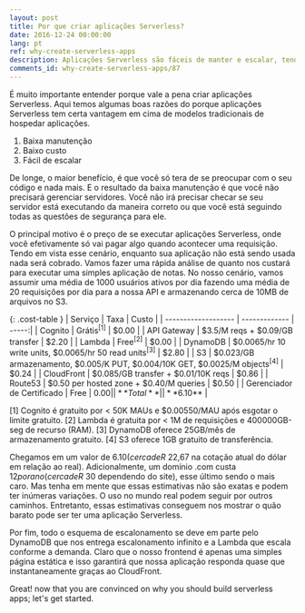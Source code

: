 ```yaml
---
layout: post
title: Por que criar aplicações Serverless?
date: 2016-12-24 00:00:00
lang: pt
ref: why-create-serverless-apps
description: Aplicações Serverless são fáceis de manter e escalar, tendo em vista que os recursos necessários para completar uma requisição são totalmente gerenciados pelo provedor cloud. Vale ressaltar que aplicações Serverless também só são cobradas pelo o que for usado, isso se traduz em um cenário onde manter uma pequena aplicação sai quase de graça.
comments_id: why-create-serverless-apps/87
---
```


É muito importante entender porque vale a pena criar aplicações Serverless. Aqui temos algumas boas razões do porque aplicações Serverless tem certa vantagem em cima de modelos tradicionais de hospedar aplicações.

1. Baixa manutenção
2. Baixo custo
3. Fácil de escalar

De longe, o maior benefício, é que você só tera de se preocupar com o seu código e nada mais. E o resultado da baixa manutenção é que você não precisará gerenciar servidores. Você não irá precisar checar se seu servidor está executando da maneira correto ou que você está seguindo todas as questões de segurança para ele.

O principal motivo é o preço de se executar aplicações Serverless, onde você efetivamente só vai pagar algo quando acontecer uma requisição. Tendo em vista esse cenário, enquanto sua aplicação não está sendo usada nada será cobrado. Vamos fazer uma rápida análise de quanto nos custará para executar uma simples aplicação de notas. No nosso cenário, vamos assumir uma média de 1000 usuários ativos por dia fazendo uma média de 20 requisições por dia para a nossa API e armazenando cerca de 10MB de arquivos no S3.

{: .cost-table }
| Serviço             | Taxa          | Custo |
| ------------------- | ------------- | -----:|
| Cognito             | Grátis<sup>[1]</sup> | $0.00 |
| API Gateway         | $3.5/M reqs + $0.09/GB transfer | $2.20 |
| Lambda              | Free<sup>[2]</sup> | $0.00 |
| DynamoDB            | $0.0065/hr 10 write units, $0.0065/hr 50 read units<sup>[3]</sup> | $2.80 |
| S3                  | $0.023/GB armazenamento, $0.005/K PUT, $0.004/10K GET, $0.0025/M objects<sup>[4]</sup> | $0.24 |
| CloudFront                 | $0.085/GB transfer + $0.01/10K reqs | $0.86 |
| Route53                    | $0.50 per hosted zone + $0.40/M queries | $0.50 |
| Gerenciador de Certificado | Free | $0.00 |
| **Total** | | **$6.10** |

[1] Cognito é gratuito por < 50K MAUs e $0.00550/MAU após esgotar o limite gratuito.
[2] Lambda é gratuita por < 1M de requisições e 400000GB-seg de recurso (RAM).
[3] DynamoDB oferece 25GB/mês de armazenamento gratuito.
[4] S3 oferece 1GB gratuito de transferência.  

Chegamos em um valor de $6.10 (cerca de R$ 22,67 na cotação atual do dólar em relação ao real). Adicionalmente, um domínio .com custa $12 por ano (cerca de R$ 30 dependendo do site), esse último sendo o mais caro. Mas tenha em mente que essas estimativas não são exatas e podem ter inúmeras variações. O uso no mundo real podem seguir por outros caminhos. Entretanto, essas estimativas conseguem nos mostrar o quão barato pode ser ter uma aplicação Serverless.

Por fim, todo o esquema de escalonamento se deve em parte pelo DynamoDB que nos entrega escalonamento infinito e a Lambda que escala conforme a demanda. Claro que o nosso frontend é apenas uma simples página estática e isso garantirá que nossa aplicação responda quase que instantaneamente graças ao CloudFront.

Great! now that you are convinced on why you should build serverless apps; let's get started.
